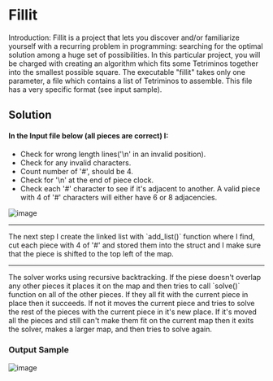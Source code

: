 # Fillit

Introduction: Fillit is a project that lets you discover and/or familiarize yourself with a recurring problem in programming: searching for the optimal solution among a huge set of possibilities. In this particular project, you will be charged with creating an algorithm which fits some Tetriminos together into the smallest possible square.
The executable "fillit" takes only one parameter, a file which contains a list of Tetriminos to assemble. This file has a very specific format (see input sample).

## Solution

#### In the Input file below (all pieces are correct) I:
* Check for wrong length lines('\n' in an invalid position).
* Check for any invalid characters.
* Count number of '#', should be 4.
* Check for '\n' at the end of piece clock.
* Check each '#' character to see if it's adjacent to another. A valid piece with 4 of '#' characters will either have 6 or 8     adjacencies.

![image](https://user-images.githubusercontent.com/45500862/66710870-c3784700-ed35-11e9-8db0-57094994480b.png)

<hr>
The next step I create the linked list with `add_list()` function where I find, cut each piece with 4 of '#' and stored them into the struct and I make sure that the piece is shifted to the top left of the map.
<hr>
The solver works using recursive backtracking. If the piese doesn't overlap any other pieces it places it on the map and then tries to call `solve()` function on all of the other pieces. If they all fit with the current piece in place then it succeeds. If not it moves the current piece and tries to solve the rest of the pieces with the current piece in it's new place. If it's moved all the pieces and still can't make them fit on the current map then it exits the solver, makes a larger map, and then tries to solve again.


### Output Sample

![image](https://user-images.githubusercontent.com/45500862/66727430-f97c0080-edf3-11e9-807d-1acd13930443.png)
